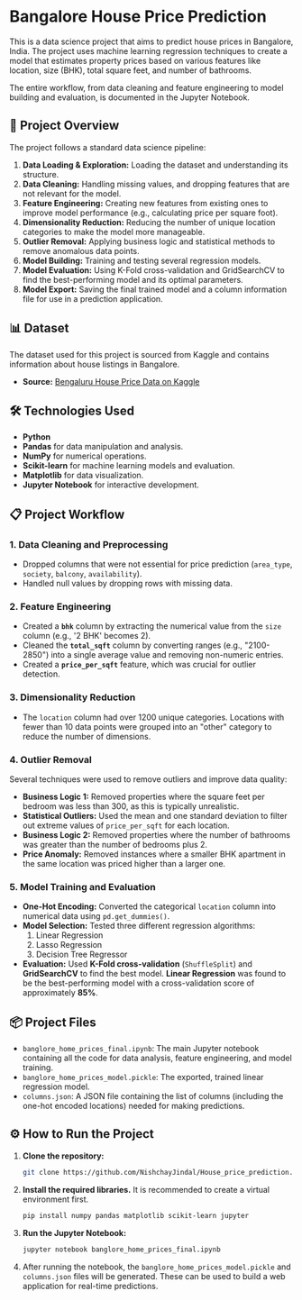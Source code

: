 # Bangalore House Price Prediction

This is a data science project that aims to predict house prices in Bangalore, India. The project uses machine learning regression techniques to create a model that estimates property prices based on various features like location, size (BHK), total square feet, and number of bathrooms.

The entire workflow, from data cleaning and feature engineering to model building and evaluation, is documented in the Jupyter Notebook.

## 🚀 Project Overview

The project follows a standard data science pipeline:

1.  **Data Loading & Exploration:** Loading the dataset and understanding its structure.
2.  **Data Cleaning:** Handling missing values, and dropping features that are not relevant for the model.
3.  **Feature Engineering:** Creating new features from existing ones to improve model performance (e.g., calculating price per square foot).
4.  **Dimensionality Reduction:** Reducing the number of unique location categories to make the model more manageable.
5.  **Outlier Removal:** Applying business logic and statistical methods to remove anomalous data points.
6.  **Model Building:** Training and testing several regression models.
7.  **Model Evaluation:** Using K-Fold cross-validation and GridSearchCV to find the best-performing model and its optimal parameters.
8.  **Model Export:** Saving the final trained model and a column information file for use in a prediction application.

## 📊 Dataset

The dataset used for this project is sourced from Kaggle and contains information about house listings in Bangalore.

-   **Source:** [Bengaluru House Price Data on Kaggle](https://www.kaggle.com/amitabhajoy/bengaluru-house-price-data)

## 🛠️ Technologies Used

-   **Python**
-   **Pandas** for data manipulation and analysis.
-   **NumPy** for numerical operations.
-   **Scikit-learn** for machine learning models and evaluation.
-   **Matplotlib** for data visualization.
-   **Jupyter Notebook** for interactive development.

## 📋 Project Workflow

### 1. Data Cleaning and Preprocessing
-   Dropped columns that were not essential for price prediction (`area_type`, `society`, `balcony`, `availability`).
-   Handled null values by dropping rows with missing data.

### 2. Feature Engineering
-   Created a **`bhk`** column by extracting the numerical value from the `size` column (e.g., '2 BHK' becomes 2).
-   Cleaned the **`total_sqft`** column by converting ranges (e.g., "2100-2850") into a single average value and removing non-numeric entries.
-   Created a **`price_per_sqft`** feature, which was crucial for outlier detection.

### 3. Dimensionality Reduction
-   The `location` column had over 1200 unique categories. Locations with fewer than 10 data points were grouped into an "other" category to reduce the number of dimensions.

### 4. Outlier Removal
Several techniques were used to remove outliers and improve data quality:
-   **Business Logic 1:** Removed properties where the square feet per bedroom was less than 300, as this is typically unrealistic.
-   **Statistical Outliers:** Used the mean and one standard deviation to filter out extreme values of `price_per_sqft` for each location.
-   **Business Logic 2:** Removed properties where the number of bathrooms was greater than the number of bedrooms plus 2.
-   **Price Anomaly:** Removed instances where a smaller BHK apartment in the same location was priced higher than a larger one.

### 5. Model Training and Evaluation
-   **One-Hot Encoding:** Converted the categorical `location` column into numerical data using `pd.get_dummies()`.
-   **Model Selection:** Tested three different regression algorithms:
    1.  Linear Regression
    2.  Lasso Regression
    3.  Decision Tree Regressor
-   **Evaluation:** Used **K-Fold cross-validation** (`ShuffleSplit`) and **GridSearchCV** to find the best model. **Linear Regression** was found to be the best-performing model with a cross-validation score of approximately **85%**.

## 📦 Project Files

-   `banglore_home_prices_final.ipynb`: The main Jupyter notebook containing all the code for data analysis, feature engineering, and model training.
-   `banglore_home_prices_model.pickle`: The exported, trained linear regression model.
-   `columns.json`: A JSON file containing the list of columns (including the one-hot encoded locations) needed for making predictions.

## ⚙️ How to Run the Project

1.  **Clone the repository:**
    ```bash
    git clone https://github.com/NishchayJindal/House_price_prediction.git
    ```
2.  **Install the required libraries.** It is recommended to create a virtual environment first.
    ```bash
    pip install numpy pandas matplotlib scikit-learn jupyter
    ```
3.  **Run the Jupyter Notebook:**
    ```bash
    jupyter notebook banglore_home_prices_final.ipynb
    ```
4.  After running the notebook, the `banglore_home_prices_model.pickle` and `columns.json` files will be generated. These can be used to build a web application for real-time predictions.
